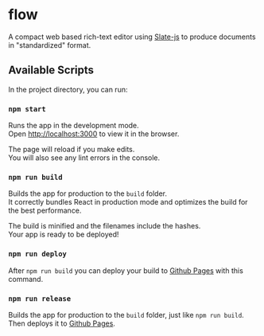 # flow

A compact web based rich-text editor using [Slate-js](https://docs.slatejs.org/) to produce documents in "standardized" format.

## Available Scripts

In the project directory, you can run:

### `npm start`

Runs the app in the development mode.<br />
Open [http://localhost:3000](http://localhost:3000) to view it in the browser.

The page will reload if you make edits.<br />
You will also see any lint errors in the console.

### `npm run build`

Builds the app for production to the `build` folder.<br />
It correctly bundles React in production mode and optimizes the build for the best performance.

The build is minified and the filenames include the hashes.<br />
Your app is ready to be deployed!

### `npm run deploy`

After `npm run build` you can deploy your build to [Github Pages](https://pages.github.com/) with this command.

### `npm run release`

Builds the app for production to the `build` folder, just like `npm run build`.<br />
Then deploys it to [Github Pages](https://pages.github.com/).
